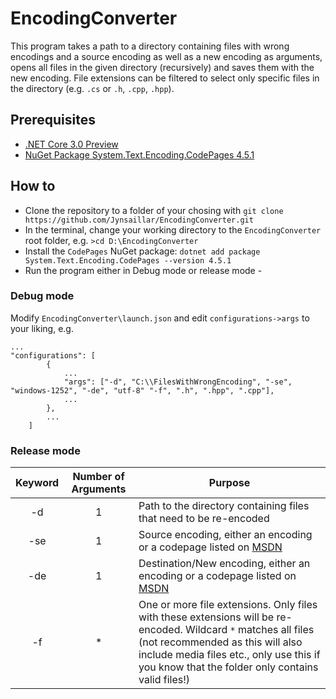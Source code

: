 # EncodingConverter
This program takes a path to a directory containing files with wrong encodings and a source encoding as well as a new encoding as arguments, opens all files in the 
given directory (recursively) and saves them with the new encoding.
File extensions can be filtered to select only specific files in the directory (e.g. `.cs` or `.h`, `.cpp`, `.hpp`).

## Prerequisites

* [.NET Core 3.0 Preview](https://dotnet.microsoft.com/download/dotnet-core/3.0)
* [NuGet Package System.Text.Encoding.CodePages 4.5.1](https://www.nuget.org/packages/System.Text.Encoding.CodePages/)

## How to

* Clone the repository to a folder of your chosing with `git clone https://github.com/Jynsaillar/EncodingConverter.git`
* In the terminal, change your working directory to the `EncodingConverter` root folder, e.g. `>cd D:\EncodingConverter`
* Install the `CodePages` NuGet package: `dotnet add package System.Text.Encoding.CodePages --version 4.5.1`
* Run the program either in Debug mode or release mode -
### Debug mode
Modify `EncodingConverter\launch.json` and edit `configurations->args` to your liking, e.g. 

```
...
"configurations": [
        {
            ...
            "args": ["-d", "C:\\FilesWithWrongEncoding", "-se", "windows-1252", "-de", "utf-8" "-f", ".h", ".hpp", ".cpp"],
            ...
        },
        ...
    ]
 ```
 ### Release mode
 Keyword|Number of Arguments|Purpose
:------------------:|:-------:|-------
-d     | 1 |Path to the directory containing files that need to be re-encoded|
-se     | 1 |Source encoding, either an encoding or a codepage listed on [MSDN](https://docs.microsoft.com/en-us/dotnet/api/system.text.encoding?view=netcore-3.0)|
-de     | 1 |Destination/New encoding, either an encoding or a codepage listed on [MSDN](https://docs.microsoft.com/en-us/dotnet/api/system.text.encoding?view=netcore-3.0)|
-f     | * |One or more file extensions. Only files with these extensions will be re-encoded. Wildcard `*` matches all files (not recommended as this will also include media files etc., only use this if you know that the folder only contains valid files!)|
